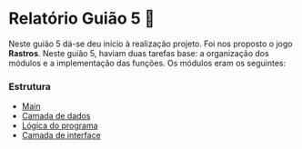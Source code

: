 # Relatório Guião 5 📝

Neste guião 5 dá-se deu início à realização projeto. Foi nos proposto o
jogo **Rastros**.
Neste guião 5, haviam duas tarefas base: a organização dos módulos e a implementação das funções.
Os módulos eram os seguintes:


### Estrutura
- [Main](https://github.com/andreubita/li2-201920/blob/master/relatorios/guiao5/main.md)
- [Camada de dados](https://github.com/andreubita/li2-201920/blob/master/relatorios/guiao5/dados.md)
- [Lógica do programa](https://github.com/andreubita/li2-201920/blob/master/relatorios/guiao5/logica.md)
- [Camada de interface](https://github.com/andreubita/li2-201920/blob/master/relatorios/guiao5/interface.md)